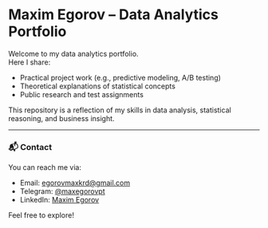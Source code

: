 # Maxim Egorov – Data Analytics Portfolio

Welcome to my data analytics portfolio.  
Here I share:

- Practical project work (e.g., predictive modeling, A/B testing)  
- Theoretical explanations of statistical concepts  
- Public research and test assignments  

This repository is a reflection of my skills in data analysis, statistical reasoning, and business insight.

---

### 📬 Contact

You can reach me via:  
- Email: [egorovmaxkrd@gmail.com](mailto:egorovmaxkrd@gmail.com)  
- Telegram: [@maxegorovpt](https://t.me/maxegorovpt)
- LinkedIn: [Maxim Egorov](https://www.linkedin.com/in/maxim-egorov)

Feel free to explore!
